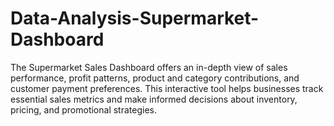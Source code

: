 # Data-Analysis-Supermarket-Dashboard
The Supermarket Sales Dashboard offers an in-depth view of sales performance, profit patterns, product and category contributions, and customer payment preferences. This interactive tool helps businesses track essential sales metrics and make informed decisions about inventory, pricing, and promotional strategies.

